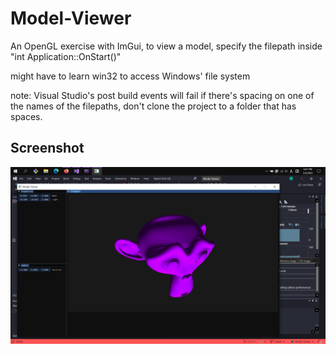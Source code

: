 # Model-Viewer

An OpenGL exercise with ImGui, to view a model, specify the filepath inside "int Application::OnStart()"

might have to learn win32 to access Windows' file system

note: Visual Studio's post build events will fail if there's spacing on one of the names of the filepaths,
don't clone the project to a folder that has spaces.

## Screenshot
![alt text](https://github.com/1ByteCookie/Model-Viewer/blob/master/screentshots/screenshot.png)
